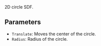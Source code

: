 2D circle SDF.

## Parameters

* `Translate`: Moves the center of the circle.
* `Radius`: Radius of the circle.